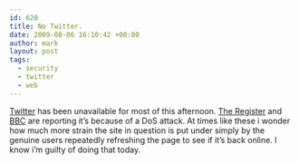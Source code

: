 ```yaml
---
id: 620
title: No Twitter.
date: 2009-08-06 16:10:42 +00:00
author: mark
layout: post
tags:
  - security
  - twitter
  - web
---
```

[Twitter](http://twitter.com/) has been unavailable for most of this afternoon. [The Register](http://www.theregister.co.uk/2009/08/06/twitter_outage/) and [BBC](http://news.bbc.co.uk/1/hi/technology/8188201.stm) are reporting it&#8217;s because of a DoS attack. At times like these i wonder how much more strain the site in question is put under simply by the genuine users repeatedly refreshing the page to see if it&#8217;s back online. I know i&#8217;m guilty of doing that today.